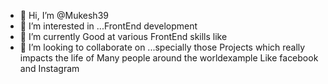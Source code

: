 - 👋 Hi, I’m @Mukesh39
- 👀 I’m interested in ...FrontEnd development 
- 🌱 I’m currently Good at various FrontEnd skills like 
- 💞️ I’m looking to collaborate on ...specially those Projects which really impacts the life of Many people around the worldexample Like facebook and Instagram

<!---
Mukesh39/Mukesh39 is a ✨ special ✨ repository because its `README.md` (this file) appears on your GitHub profile.
You can click the Preview link to take a look at your changes.
--->
